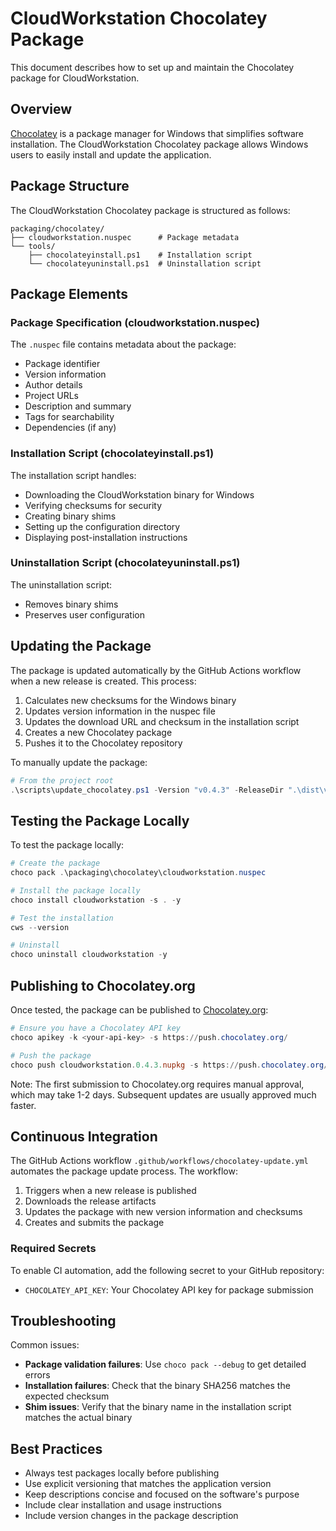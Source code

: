 # CloudWorkstation Chocolatey Package

This document describes how to set up and maintain the Chocolatey package for CloudWorkstation.

## Overview

[Chocolatey](https://chocolatey.org/) is a package manager for Windows that simplifies software installation. The CloudWorkstation Chocolatey package allows Windows users to easily install and update the application.

## Package Structure

The CloudWorkstation Chocolatey package is structured as follows:

```
packaging/chocolatey/
├── cloudworkstation.nuspec      # Package metadata
└── tools/
    ├── chocolateyinstall.ps1    # Installation script
    └── chocolateyuninstall.ps1  # Uninstallation script
```

## Package Elements

### Package Specification (cloudworkstation.nuspec)

The `.nuspec` file contains metadata about the package:

- Package identifier
- Version information
- Author details
- Project URLs
- Description and summary
- Tags for searchability
- Dependencies (if any)

### Installation Script (chocolateyinstall.ps1)

The installation script handles:

- Downloading the CloudWorkstation binary for Windows
- Verifying checksums for security
- Creating binary shims
- Setting up the configuration directory
- Displaying post-installation instructions

### Uninstallation Script (chocolateyuninstall.ps1)

The uninstallation script:

- Removes binary shims
- Preserves user configuration

## Updating the Package

The package is updated automatically by the GitHub Actions workflow when a new release is created. This process:

1. Calculates new checksums for the Windows binary
2. Updates version information in the nuspec file
3. Updates the download URL and checksum in the installation script
4. Creates a new Chocolatey package
5. Pushes it to the Chocolatey repository

To manually update the package:

```powershell
# From the project root
.\scripts\update_chocolatey.ps1 -Version "v0.4.3" -ReleaseDir ".\dist\v0.4.3"
```

## Testing the Package Locally

To test the package locally:

```powershell
# Create the package
choco pack .\packaging\chocolatey\cloudworkstation.nuspec

# Install the package locally
choco install cloudworkstation -s . -y

# Test the installation
cws --version

# Uninstall
choco uninstall cloudworkstation -y
```

## Publishing to Chocolatey.org

Once tested, the package can be published to [Chocolatey.org](https://chocolatey.org/):

```powershell
# Ensure you have a Chocolatey API key
choco apikey -k <your-api-key> -s https://push.chocolatey.org/

# Push the package
choco push cloudworkstation.0.4.3.nupkg -s https://push.chocolatey.org/
```

Note: The first submission to Chocolatey.org requires manual approval, which may take 1-2 days. Subsequent updates are usually approved much faster.

## Continuous Integration

The GitHub Actions workflow `.github/workflows/chocolatey-update.yml` automates the package update process. The workflow:

1. Triggers when a new release is published
2. Downloads the release artifacts
3. Updates the package with new version information and checksums
4. Creates and submits the package

### Required Secrets

To enable CI automation, add the following secret to your GitHub repository:

- `CHOCOLATEY_API_KEY`: Your Chocolatey API key for package submission

## Troubleshooting

Common issues:

- **Package validation failures**: Use `choco pack --debug` to get detailed errors
- **Installation failures**: Check that the binary SHA256 matches the expected checksum
- **Shim issues**: Verify that the binary name in the installation script matches the actual binary

## Best Practices

- Always test packages locally before publishing
- Use explicit versioning that matches the application version
- Keep descriptions concise and focused on the software's purpose
- Include clear installation and usage instructions
- Include version changes in the package description